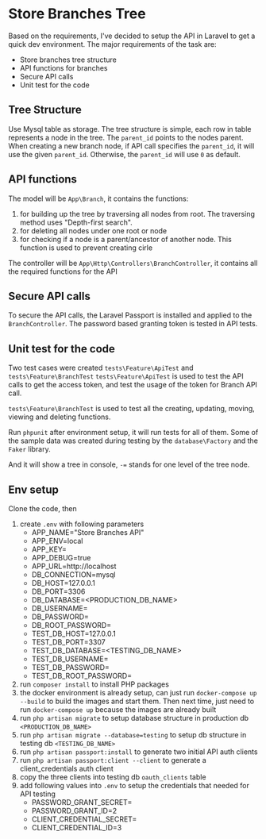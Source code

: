 # Store Branches Tree

Based on the requirements, I've decided to setup the API in Laravel to get a quick dev environment.
The major requirements of the task are:
- Store branches tree structure
- API functions for branches
- Secure API calls
- Unit test for the code

## Tree Structure
Use Mysql table as storage. The tree structure is simple, each row in table represents a node in the tree.
The `parent_id` points to the nodes parent. When creating a new branch node, if API call specifies the `parent_id`, it will use the given `parent_id`. Otherwise, the `parent_id` will use `0` as default.

## API functions
The model will be `App\Branch`, it contains the functions: 
1. for building up the tree by traversing all nodes from root. The traversing method uses "Depth-first search".
2. for deleting all nodes under one root or node
3. for checking if a node is a parent/ancestor of another node. This function is used to prevent creating cirle

The controller will be `App\Http\Controllers\BranchController`, it contains all the required functions for the API

## Secure API calls
To secure the API calls, the Laravel Passport is installed and applied to the `BranchController`. The password based granting token is tested in API tests.

## Unit test for the code
Two test cases were created `tests\Feature\ApiTest` and `tests\Feature\BranchTest`
`tests\Feature\ApiTest` is used to test the API calls to get the access token, and test the usage of the token for Branch API call.

`tests\Feature\BranchTest` is used to test all the creating, updating, moving, viewing and deleting functions.

Run `phpunit` after environment setup, it will run tests for all of them. Some of the sample data was created during testing by the `database\Factory` and the `Faker` library.

And it will show a tree in console, `-=` stands for one level of the tree node.


## Env setup
Clone the code, then 
1. create `.env` with following parameters
    * APP_NAME="Store Branches API"
    * APP_ENV=local
    * APP_KEY=
    * APP_DEBUG=true
    * APP_URL=http://localhost
    * DB_CONNECTION=mysql
    * DB_HOST=127.0.0.1
    * DB_PORT=3306
    * DB_DATABASE=<PRODUCTION_DB_NAME>
    * DB_USERNAME=
    * DB_PASSWORD=
    * DB_ROOT_PASSWORD=
    * TEST_DB_HOST=127.0.0.1
    * TEST_DB_PORT=3307
    * TEST_DB_DATABASE=<TESTING_DB_NAME>
    * TEST_DB_USERNAME=
    * TEST_DB_PASSWORD=
    * TEST_DB_ROOT_PASSWORD=
2. run `composer install` to install PHP packages
3. the docker environment is already setup, can just run `docker-compose up --build` to build the images and start them. Then next time, just need to run `docker-compose up` because the images are already built
4. run `php artisan migrate` to setup database structure in production db `<PRODUCTION_DB_NAME>`
5. run `php artisan migrate --database=testing` to setup db structure in testing db `<TESTING_DB_NAME>`
6. run `php artisan passport:install` to generate two initial API auth clients 
7. run `php artisan passport:client --client` to generate a client_credentials auth client
8. copy the three clients into testing db `oauth_clients` table
9. add following values into `.env` to setup the credentials that needed for API testing
    * PASSWORD_GRANT_SECRET=
    * PASSWORD_GRANT_ID=2
    * CLIENT_CREDENTIAL_SECRET=
    * CLIENT_CREDENTIAL_ID=3
    

